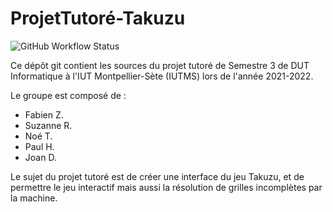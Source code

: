 # ProjetTutoré-Takuzu

![GitHub Workflow Status](https://img.shields.io/github/workflow/status/fabien-zoccola/ProjetTutore-Takuzu/PHP%20Composer?label=tests&style=for-the-badge)

Ce dépôt git contient les sources du projet tutoré de Semestre 3 de DUT Informatique à l'IUT Montpellier-Sète (IUTMS) lors de l'année 2021-2022.

Le groupe est composé de :
  * Fabien Z.
  * Suzanne R.
  * Noé T.
  * Paul H.
  * Joan D.

Le sujet du projet tutoré est de créer une interface du jeu Takuzu, et de permettre le jeu interactif mais aussi la résolution de grilles incomplètes par la machine.